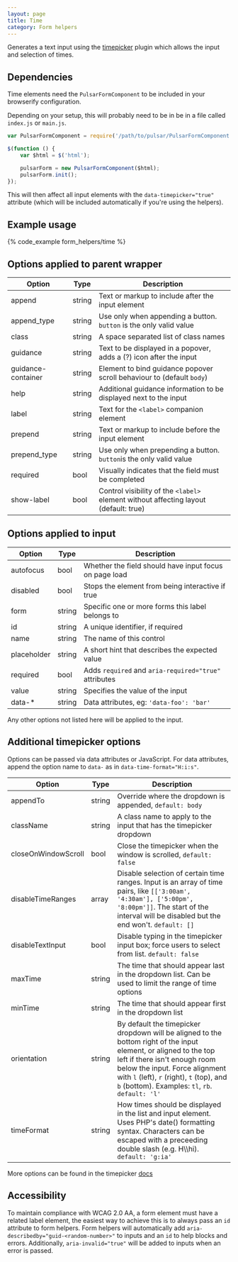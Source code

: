 ```yaml
---
layout: page
title: Time
category: Form helpers
---
```


Generates a text input using the [timepicker](https://github.com/jonthornton/jquery-timepicker) plugin which allows the input and selection of times.

## Dependencies

Time elements need the `PulsarFormComponent` to be included in your browserify configuration.

Depending on your setup, this will probably need to be in be in a file called `index.js` or `main.js`.

```javascript
var PulsarFormComponent = require('/path/to/pulsar/PulsarFormComponent');

$(function () {
    var $html = $('html');

    pulsarForm = new PulsarFormComponent($html);
    pulsarForm.init();
});
```

This will then affect all input elements with the `data-timepicker="true"` attribute (which will be included automatically if you're using the helpers).

## Example usage

{% code_example form_helpers/time %}

## Options applied to parent wrapper

Option       | Type   | Description
------------ | ------ | ---------------------------------------------------------
append       | string | Text or markup to include after the input element
append_type  | string | Use only when appending a button. `button` is the only valid value
class        | string | A space separated list of class names
guidance     | string | Text to be displayed in a popover, adds a (?) icon after the input
guidance-container | string | Element to bind guidance popover scroll behaviour to (default `body`)
help         | string | Additional guidance information to be displayed next to the input
label        | string | Text for the `<label>` companion element
prepend      | string | Text or markup to include before the input element
prepend_type | string | Use only when prepending a button. `button`is the only valid value
required     | bool   | Visually indicates that the field must be completed
show-label   | bool   | Control visibility of the `<label>` element without affecting layout (default: true)

## Options applied to input

Option      | Type   | Description
----------- | ------ | ---------------------------------------------------------
autofocus   | bool   | Whether the field should have input focus on page load
disabled    | bool   | Stops the element from being interactive if true
form        | string | Specific one or more forms this label belongs to
id          | string | A unique identifier, if required
name        | string | The name of this control
placeholder | string | A short hint that describes the expected value
required    | bool   | Adds `required` and `aria-required="true"` attributes
value       | string | Specifies the value of the input
data-*      | string | Data attributes, eg: `'data-foo': 'bar'`

Any other options not listed here will be applied to the input.

## Additional timepicker options

Options can be passed via data attributes or JavaScript. For data attributes, append the option name to `data-` as in `data-time-format="H:i:s"`.

Option              | Type   | Description
------------------- | ------ | ---------------------------------------------------------
appendTo            | string | Override where the dropdown is appended, `default: body`
className           | string | A class name to apply to the input that has the timepicker dropdown
closeOnWindowScroll | bool   | Close the timepicker when the window is scrolled, `default: false`
disableTimeRanges   | array  | Disable selection of certain time ranges. Input is an array of time pairs, like `[['3:00am', '4:30am'], ['5:00pm', '8:00pm']]`. The start of the interval will be disabled but the end won't. `default: []`
disableTextInput    | bool   | Disable typing in the timepicker input box; force users to select from list. `default: false`
maxTime             | string | The time that should appear last in the dropdown list. Can be used to limit the range of time options
minTime             | string | The time that should appear first in the dropdown list
orientation         | string | By default the timepicker dropdown will be aligned to the bottom right of the input element, or aligned to the top left if there isn't enough room below the input. Force alignment with `l` (left), `r` (right), `t` (top), and `b` (bottom). Examples: `tl`, `rb`. `default: 'l'`
timeFormat          | string | How times should be displayed in the list and input element. Uses PHP's date() formatting syntax. Characters can be escaped with a preceeding double slash (e.g. H\\\hi). `default: 'g:ia'`

More options can be found in the timepicker [docs](https://github.com/jonthornton/jquery-timepicker)

## Accessibility

To maintain compliance with WCAG 2.0 AA, a form element must have a related label element, the easiest way to achieve this is to always pass an `id` attribute to form helpers. Form helpers will automatically add `aria-describedby="guid-<random-number>"` to inputs and an `id` to help blocks and errors. Additionally, `aria-invalid="true"` will be added to inputs when an error is passed.
